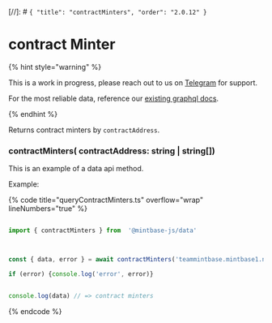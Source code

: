 [//]: # `{ "title": "contractMinters", "order": "2.0.12" }`
# contract Minter



{% hint style="warning" %}



This is a work in progress, please reach out to us on [Telegram](https://t.me/mintdev) for support.

For the most reliable data, reference our [existing graphql docs](https://docs.mintbase.io/dev/read-data/mintbase-graph).



{% endhint %}




Returns contract minters  by `contractAddress`.



### contractMinters( contractAddress: string | string[])



This is an example of a data api method.




Example:



{% code title="queryContractMinters.ts" overflow="wrap" lineNumbers="true" %}

```typescript

import { contractMinters } from  '@mintbase-js/data'



const { data, error } = await contractMinters('teammintbase.mintbase1.near');

if (error) {console.log('error', error)}


console.log(data) // => contract minters

```

{% endcode %}